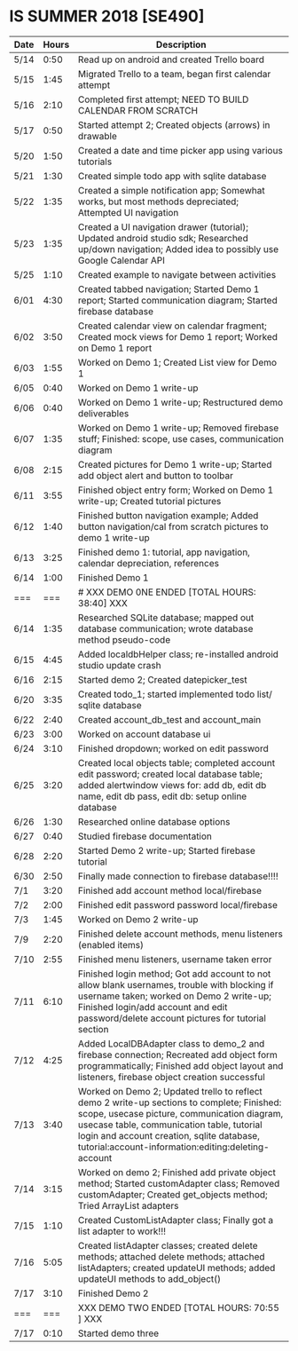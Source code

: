 # IS SUMMER 2018 [SE490]
| Date	| Hours	| Description							|
|-------|-------|---------------------------------------------------------------|
| 5/14	| 0:50	| Read up on android and created Trello board			|
| 5/15	| 1:45	| Migrated Trello to a team, began first calendar attempt	|
| 5/16	| 2:10	| Completed first attempt; NEED TO BUILD CALENDAR FROM SCRATCH	|
| 5/17	| 0:50	| Started attempt 2; Created objects (arrows) in drawable |
| 5/20	| 1:50	| Created a date and time picker app using various tutorials |
| 5/21	| 1:30	| Created simple todo app with sqlite database |
| 5/22	| 1:35	| Created a simple notification app; Somewhat works, but most methods depreciated; Attempted UI navigation |
| 5/23	| 1:35	| Created a UI navigation drawer (tutorial); Updated android studio sdk; Researched up/down navigation; Added idea to possibly use Google Calendar API |
| 5/25	| 1:10	| Created example to navigate between activities |
| 6/01	| 4:30	| Created tabbed navigation; Started Demo 1 report; Started communication diagram; Started firebase database |
| 6/02	| 3:50	| Created calendar view on calendar fragment; Created mock views for Demo 1 report; Worked on Demo 1 report|
| 6/03	| 1:55	| Worked on Demo 1; Created List view for Demo 1 |
| 6/05	| 0:40	| Worked on Demo 1 write-up |
| 6/06	| 0:40	| Worked on Demo 1 write-up; Restructured demo deliverables |
| 6/07	| 1:35	| Worked on Demo 1 write-up; Removed firebase stuff; Finished: scope, use cases, communication diagram |
| 6/08	| 2:15	| Created pictures for Demo 1 write-up; Started add object alert and button to toolbar |
| 6/11	| 3:55	| Finished object entry form; Worked on Demo 1 write-up; Created tutorial pictures |
| 6/12	| 1:40	| Finished button navigation example; Added button navigation/cal from scratch pictures to demo 1 write-up |
| 6/13	| 3:25	| Finished demo 1: tutorial, app navigation, calendar depreciation, references |
| 6/14	| 1:00	| Finished Demo 1 |
| ===	| ===	| # XXX DEMO 0NE ENDED [TOTAL HOURS: 38:40] XXX |
| 6/14	| 1:35	| Researched SQLite database; mapped out database communication; wrote database method pseudo-code |
| 6/15	| 4:45	| Added localdbHelper class; re-installed android studio update crash |
| 6/16	| 2:15	| Started demo 2; Created datepicker_test |
| 6/20	| 3:35	| Created todo_1; started implemented todo list/ sqlite database |
| 6/22	| 2:40	| Created account_db_test and account_main |
| 6/23	| 3:00	| Worked on account database ui |
| 6/24	| 3:10	| Finished dropdown; worked on edit password |
| 6/25	| 3:20	| Created local objects table; completed account edit password; created local database table; added alertwindow views for: add db, edit db name, edit db pass, edit db: setup online database |
| 6/26	| 1:30	| Researched online database options |
| 6/27	| 0:40	| Studied firebase documentation |
| 6/28	| 2:20	| Started Demo 2 write-up; Started firebase tutorial |
| 6/30	| 2:50	| Finally made connection to firebase database!!!! |
| 7/1	| 3:20	| Finished add account method local/firebase |
| 7/2	| 2:00	| Finished edit password password local/firebase |
| 7/3	| 1:45	| Worked on Demo 2 write-up |
| 7/9	| 2:20	| Finished delete account methods, menu listeners (enabled items) |
| 7/10	| 2:55	| Finished menu listeners, username taken error |
| 7/11	| 6:10	| Finished login method; Got add account to not allow blank usernames, trouble with blocking if username taken; worked on Demo 2 write-up; Finished login/add account and edit password/delete account pictures for tutorial section |
| 7/12	| 4:25	| Added LocalDBAdapter class to demo_2 and firebase connection; Recreated add object form programmatically; Finished add object layout and listeners, firebase object creation successful |
| 7/13	| 3:40	| Worked on Demo 2; Updated trello to reflect demo 2 write-up sections to complete; Finished: scope, usecase picture, communication diagram, usecase table, communication table, tutorial login and account creation, sqlite database, tutorial:account-information:editing:deleting-account |
| 7/14	| 3:15	| Worked on demo 2; Finished add private object method; Started customAdapter class; Removed customAdapter; Created get_objects method; Tried ArrayList adapters |
| 7/15	| 1:10	| Created CustomListAdapter class; Finally got a list adapter to work!!! |
| 7/16	| 5:05	| Created listAdapter classes; created delete methods; attached delete methods; attached listAdapters; created updateUI methods; added updateUI methods to add_object() |
| 7/17	| 3:10	| Finished Demo 2 |
| ===	| ===	| XXX DEMO TWO ENDED [TOTAL HOURS: 70:55 ] XXX |
| 7/17	| 0:10	| Started demo three |